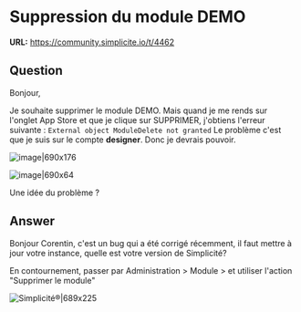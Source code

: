 # Suppression du module DEMO

**URL:** https://community.simplicite.io/t/4462

## Question
Bonjour,

Je souhaite supprimer le module DEMO. Mais quand je me rends sur l'onglet App Store et que je clique sur SUPPRIMER, j'obtiens l'erreur suivante : 
`External object ModuleDelete not granted`
Le problème c'est que je suis sur le compte **designer**. Donc je devrais pouvoir.

![image|690x176](upload://qfxShe0qgNGvZc8xSmOgd0oF2Ug.png)

![image|690x64](upload://xUhnhBcFex7kfZL4XVT4W7wlAIe.png)

Une idée du problème ?

## Answer
Bonjour Corentin, c'est un bug qui a été corrigé récemment, il faut mettre à jour votre instance, quelle est votre version de Simplicité?

En contournement, passer par Administration > Module > et utiliser l'action "Supprimer le module"

![Simplicité®|689x225](upload://cDkxmeJWZcKGR9Rsd9bVP2tWXiL.png)
